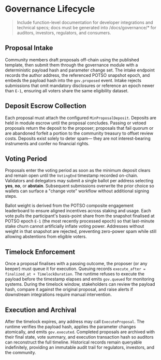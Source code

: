 # Governance Lifecycle

> Include function-level documentation for developer integrations and technical specs; docs must be generated into /docs/governance/* for auditors, investors, regulators, and consumers.

## Proposal Intake

Community members draft proposals off-chain using the published template, then
submit them through the governance module with a deterministic payload hash and
parameter change set. The intake endpoint records the author address, the
referenced POTSO snapshot epoch, and embeds the payload hash into the
`gov.proposed` event. Intake rejects submissions that omit mandatory disclosures
or reference an epoch newer than `E-1`, ensuring all voters share the same
eligibility dataset.

## Deposit Escrow Collection

Each proposal must attach the configured `MinProposalDeposit`. Deposits are held
in module escrow until the proposal concludes. Passing or vetoed proposals return
the deposit to the proposer; proposals that fail quorum or are abandoned forfeit
a portion to the community treasury to offset review costs. Deposits exist solely
to deter spam— they are not interest-bearing instruments and confer no financial
rights.

## Voting Period

Proposals enter the voting period as soon as the minimum deposit clears and
remain open until the `VotingEnd` timestamp recorded on-chain. Validators and
delegators may submit a single ballot per address selecting **yes**, **no**, or
**abstain**. Subsequent submissions overwrite the prior choice so wallets can
surface a "change vote" workflow without additional signing steps.

Ballot weight is derived from the POTSO composite engagement leaderboard to
ensure aligned incentives across staking and usage. Each vote pulls the
participant's basis-point share from the snapshot finalised at POTSO epoch
`E-1` (the most recently processed epoch) so that last-minute stake churn cannot
artificially inflate voting power. Addresses without weight in that snapshot
are rejected, preventing zero-power spam while still allowing abstentions from
eligible voters.

## Timelock Enforcement

Once a proposal finalises with a passing outcome, the proposer (or any keeper)
must queue it for execution. Queuing records `execute_after = finalized_at +
TimelockDuration`. The runtime refuses to execute the payload before the
timestamp elapses and emits `gov.queued` for monitoring systems. During the
timelock window, stakeholders can review the payload hash, compare it against the
original proposal, and raise alerts if downstream integrations require manual
intervention.

## Execution and Archival

After the timelock expires, any address may call `ExecuteProposal`. The runtime
verifies the payload hash, applies the parameter changes atomically, and emits
`gov.executed`. Completed proposals are archived with their final state, vote
summary, and execution transaction hash so auditors can reconstruct the full
timeline. Historical records remain queryable indefinitely, providing an
immutable audit trail for regulators, investors, and the community.
